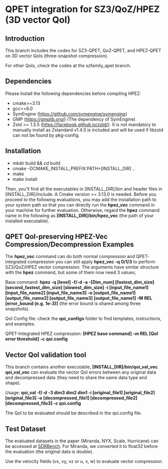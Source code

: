 # QPET integration for SZ3/QoZ/HPEZ (3D vector QoI)

## Introduction

This branch includes the codes for SZ3-QPET, QoZ-QPET, and HPEZ-QPET on 3D vector QoIs (three-snapshot compression).

For other QoIs, check the codes at the szfamily_qpet branch.

## Dependencies

Please Install the following dependencies before compiling HPEZ:

* cmake>=3.13
* gcc>=6.0
* SymEngine (https://github.com/symengine/symengine)
* GMP (https://gmplib.org/) (The dependency of SymEngine)
* Zstd >= 1.3.5 (https://facebook.github.io/zstd/). It is not mandatory to manually install as Zstandard v1.4.5 is included and will be used if libzstd can not be found by pkg-config.

## Installation

* mkdir build && cd build
* cmake -DCMAKE_INSTALL_PREFIX:PATH=[INSTALL_DIR] ..
* make
* make install

Then, you'll find all the executables in [INSTALL_DIR]/bin and header files in [INSTALL_DIR]/include. A Cmake version >= 3.13.0 is needed. 
Before you proceed to the following evaluations, you may add the installation path to your system path so that you can directly run the **hpez_vec** command in your machine for further evaluation. 
Otherwise, regard the **hpez** command name in the following as **[INSTALL_DIR]/bin/hpez_vec** (the path of your installed executable).


## QPET QoI-preserving HPEZ-Vec Compression/Decompression Examples

The **hpez_vec** command can do both normal compression and QPET-integrated compression you can still apply **hpez_vec -q 0/1/3** to perform SZ3/QoZ/HPEZ vector compression. The arguments have similar structure with the **hpez** command, but some of them now need 3 values;  

Base command: **hpez -q [level] -f/-d -a -[Dim_num] [fastest_dim_size] [second_fastest_dim_size] [slowest_dim_size] -i [input_file_name1] [input_file_name2] [input_file_name3] -o [output_file_name1] [output_file_name2] [output_file_name3] [output_file_name1] -M REL [error_bound (e.g. 1e-3)]** (the error bound is shared among three snapshots).

QoI Config file: check the  **qoi_configs** folder to find templates, instructions, and examples.

QPET-Integrated HPEZ compression: **[HPEZ base command] -m REL [QoI error threshold] -c qoi.config**

## Vector QoI validation tool

This branch contains another executable, **[INSTALL_DIR]/bin/qoi_val_vec**. **qoi_val_vec** can evaluate the vector QoI errors between any original data and decompressed data (they need to share the same data type and shape).

Usage: **qoi_val -f/-d -3 dim3 dim2 dim1 -i [original_file1] [original_file2] [original_file3] -o [decompressed_file1] [decompressed_file2] [decompressed_file3] -c qoi.config**

The QoI to be evaluated should be described in the qoi.config file.


## Test Dataset

The evaluated datasets in the paper (Miranda, NYX, Scale, Hurricane) can be accessed at [SDRBench](https://sdrbench.github.io/). For Miranda, we converted it to float32 before the evaluation (the original data is double).

Use the velocity fields (vx, vy, vz or u, v, w) to evaluate vector compression.


